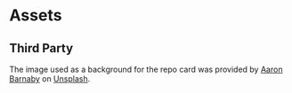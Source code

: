 # Assets

## Third Party

The image used as a background for the repo card was provided by
<a href="https://unsplash.com/@aaronbarnaby?utm_source=unsplash&utm_medium=referral&utm_content=creditCopyText">Aaron Barnaby</a>
on <a href="https://unsplash.com/@aaronbarnaby?utm_source=unsplash&utm_medium=referral&utm_content=creditCopyText">Unsplash</a>.
